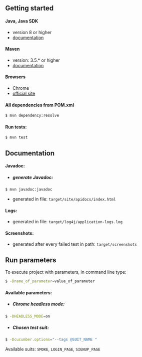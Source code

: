 
## Getting started  
  

#### Java, Java SDK  
* version 8 or higher  
* [documentation](https://docs.oracle.com/javase/8/docs/)  
  
#### Maven  
* version: 3.5.*  or higher
* [documentation](http://maven.apache.org/guides/)  
  
#### Browsers   
* Chrome  
* [official site](https://www.google.com/intl/pl_pl/chrome/)   
  
#### All dependencies from POM.xml  
```sh  
$ mvn dependency:resolve  
```  

#### Run tests: 
```sh  
$ mvn test 
```  
  
## Documentation  
#### Javadoc:
* ##### generate Javadoc:
```sh  
$ mvn javadoc:javadoc  
```  
* generated in file: 
```target/site/apidocs/index.html```
#### Logs:
* generated in file: 
```target/log4j/application-logs.log```

#### Screenshots:
* generated after every failed test in path: 
```target/screenshots```
 
## Run parameters  
To execute project with parameters, in command line type:   
```sh  
$ -Dname_of_parameter=value_of_parameter  
```  
#### Available parameters:
* ##### Chrome headless mode:
```sh  
$ -DHEADLESS_MODE=on
```  
* ##### Chosen test suit:
```sh  
$ -Dcucumber.options="--tags @SUIT_NAME "
```  
Available suits: ```SMOKE```, ```LOGIN_PAGE```, ```SIGNUP_PAGE```